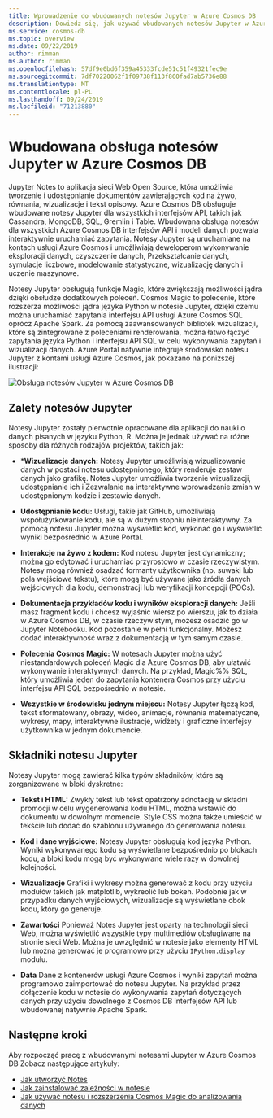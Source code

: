 ```yaml
---
title: Wprowadzenie do wbudowanych notesów Jupyter w Azure Cosmos DB
description: Dowiedz się, jak używać wbudowanych notesów Jupyter w Azure Cosmos DB interaktywnie uruchamiać zapytania.
ms.service: cosmos-db
ms.topic: overview
ms.date: 09/22/2019
author: rimman
ms.author: rimman
ms.openlocfilehash: 57df9e0bd6f359a45333fcde51c51f49321fec9e
ms.sourcegitcommit: 7df70220062f1f09738f113f860fad7ab5736e88
ms.translationtype: MT
ms.contentlocale: pl-PL
ms.lasthandoff: 09/24/2019
ms.locfileid: "71213880"
---
```

# <a name="built-in-jupyter-notebooks-support-in-azure-cosmos-db"></a>Wbudowana obsługa notesów Jupyter w Azure Cosmos DB

Jupyter Notes to aplikacja sieci Web Open Source, która umożliwia tworzenie i udostępnianie dokumentów zawierających kod na żywo, równania, wizualizacje i tekst opisowy. Azure Cosmos DB obsługuje wbudowane notesy Jupyter dla wszystkich interfejsów API, takich jak Cassandra, MongoDB, SQL, Gremlin i Table. Wbudowana obsługa notesów dla wszystkich Azure Cosmos DB interfejsów API i modeli danych pozwala interaktywnie uruchamiać zapytania. Notesy Jupyter są uruchamiane na kontach usługi Azure Cosmos i umożliwiają deweloperom wykonywanie eksploracji danych, czyszczenie danych, Przekształcanie danych, symulacje liczbowe, modelowanie statystyczne, wizualizację danych i uczenie maszynowe.

Notesy Jupyter obsługują funkcje Magic, które zwiększają możliwości jądra dzięki obsłudze dodatkowych poleceń. Cosmos Magic to polecenie, które rozszerza możliwości jądra języka Python w notesie Jupyter, dzięki czemu można uruchamiać zapytania interfejsu API usługi Azure Cosmos SQL oprócz Apache Spark. Za pomocą zaawansowanych bibliotek wizualizacji, które są zintegrowane z poleceniami renderowania, można łatwo łączyć zapytania języka Python i interfejsu API SQL w celu wykonywania zapytań i wizualizacji danych.
Azure Portal natywnie integruje środowisko notesu Jupyter z kontami usługi Azure Cosmos, jak pokazano na poniższej ilustracji:

![Obsługa notesów Jupyter w Azure Cosmos DB](./media/cosmosdb-jupyter-notebooks/jupyter-notebooks-portal.png)

## <a name="benefits-of-jupyter-notebooks"></a>Zalety notesów Jupyter

Notesy Jupyter zostały pierwotnie opracowane dla aplikacji do nauki o danych pisanych w języku Python, R. Można je jednak używać na różne sposoby dla różnych rodzajów projektów, takich jak:

* ***Wizualizacje danych:** Notesy Jupyter umożliwiają wizualizowanie danych w postaci notesu udostępnionego, który renderuje zestaw danych jako grafikę. Notes Jupyter umożliwia tworzenie wizualizacji, udostępnianie ich i Zezwalanie na interaktywne wprowadzanie zmian w udostępnionym kodzie i zestawie danych.

* **Udostępnianie kodu:** Usługi, takie jak GitHub, umożliwiają współużytkowanie kodu, ale są w dużym stopniu nieinteraktywny. Za pomocą notesu Jupyter można wyświetlić kod, wykonać go i wyświetlić wyniki bezpośrednio w Azure Portal.

* **Interakcje na żywo z kodem:** Kod notesu Jupyter jest dynamiczny; można go edytować i uruchamiać przyrostowo w czasie rzeczywistym. Notesy mogą również osadzać formanty użytkownika (np. suwaki lub pola wejściowe tekstu), które mogą być używane jako źródła danych wejściowych dla kodu, demonstracji lub weryfikacji koncepcji (POCs).

* **Dokumentacja przykładów kodu i wyników eksploracji danych:** Jeśli masz fragment kodu i chcesz wyjaśnić wiersz po wierszu, jak to działa w Azure Cosmos DB, w czasie rzeczywistym, możesz osadzić go w Jupyter Notebooku. Kod pozostanie w pełni funkcjonalny. Możesz dodać interaktywność wraz z dokumentacją w tym samym czasie.

* **Polecenia Cosmos Magic:** W notesach Jupyter można użyć niestandardowych poleceń Magic dla Azure Cosmos DB, aby ułatwić wykonywanie interaktywnych danych. Na przykład, Magic%% SQL, który umożliwia jeden do zapytania kontenera Cosmos przy użyciu interfejsu API SQL bezpośrednio w notesie.

* **Wszystkie w środowisku jednym miejscu:** Notesy Jupyter łączą kod, tekst sformatowany, obrazy, wideo, animacje, równania matematyczne, wykresy, mapy, interaktywne ilustracje, widżety i graficzne interfejsy użytkownika w jednym dokumencie.

## <a name="components-of-a-jupyter-notebook"></a>Składniki notesu Jupyter

Notesy Jupyter mogą zawierać kilka typów składników, które są zorganizowane w bloki dyskretne:

* **Tekst i HTML:** Zwykły tekst lub tekst opatrzony adnotacją w składni promocji w celu wygenerowania kodu HTML, można wstawić do dokumentu w dowolnym momencie. Style CSS można także umieścić w tekście lub dodać do szablonu używanego do generowania notesu.

* **Kod i dane wyjściowe:** Notesy Jupyter obsługują kod języka Python. Wyniki wykonywanego kodu są wyświetlane bezpośrednio po blokach kodu, a bloki kodu mogą być wykonywane wiele razy w dowolnej kolejności.

* **Wizualizacje** Grafiki i wykresy można generować z kodu przy użyciu modułów takich jak matplotlib, wykreolić lub bokeh. Podobnie jak w przypadku danych wyjściowych, wizualizacje są wyświetlane obok kodu, który go generuje.

* **Zawartości** Ponieważ Notes Jupyter jest oparty na technologii sieci Web, można wyświetlić wszystkie typy multimediów obsługiwane na stronie sieci Web. Można je uwzględnić w notesie jako elementy HTML lub można generować je programowo przy użyciu `IPython.display` modułu.

* **Data** Dane z kontenerów usługi Azure Cosmos i wyniki zapytań można programowo zaimportować do notesu Jupyter. Na przykład przez dołączenie kodu w notesie do wykonywania zapytań dotyczących danych przy użyciu dowolnego z Cosmos DB interfejsów API lub wbudowanej natywnie Apache Spark.

## <a name="next-steps"></a>Następne kroki

Aby rozpocząć pracę z wbudowanymi notesami Jupyter w Azure Cosmos DB Zobacz następujące artykuły:

* [Jak utworzyć Notes]()
* [Jak zainstalować zależności w notesie]()
* [Jak używać notesu i rozszerzenia Cosmos Magic do analizowania danych]()



